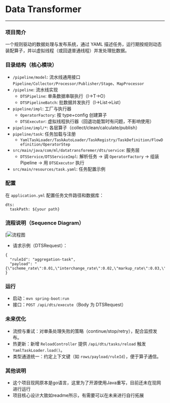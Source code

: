 # Data Transformer
---
### 项目简介
一个规则驱动的数据处理与发布系统，通过 YAML 描述任务，运行期按规则动态装配算子，并以虚拟线程（或回退普通线程）并发处理批数据。

### 目录结构（核心模块）
- `/pipeline/model`: 流水线通用接口 `Pipeline/Collector/Processor/Publisher/Stage`、`MapProcessor`
- `/pipeline`: 流水线实现
  - `DTSPipeline`: 单条数据串联执行（I→T→O）
  - `DTSPipelineBatch`: 批数据并发执行（I→List<M>→List<R>）
- `pipeline/impl`: 工厂与执行器
  - `OperatorFactory`: 按 type+config 创建算子
  - `DTSExecutor`: 虚拟线程执行器（回退功能暂时有问题，不影响使用）
- `pipeline/impl/*`: 各层算子（collect/clean/calculate/publish）
- `pipeline/task`: 任务加载与注册
  - `YamlTaskLoader/TaskAutoLoader/TaskRegistry/TaskDefinition/FlowDefinition/OperatorStep`
- `src/main/java/com/ml/datatransforemer/dts/service`: 服务层
  - `DTSService/DTSServiceImpl`: 解析任务 → 调 `OperatorFactory` → 组装 Pipeline → 用 `DTSExecutor` 执行
- `src/main/resources/task.yaml`: 任务配置示例

### 配置
在 `application.yml` 配置任务文件路径和数据库：
```
dts:
  taskPath: ${your path}
```

### 流程说明（Sequence Diagram）
[![流程图](https://www.plantuml.com/plantuml/png/ZLFDRYCj4Bpp52WdBDdZ-wTFKQI9BQraoIEF3xaIfksWnS024s_UVXiFGs2zF-iJGrLNTNNZ9n-u2-D54Iw2SRHL4dGW5Y-ba9RhG5kZWpDAWQFSqxR2Ud3lKa04-WeuSl_r06VfW_k8wF5GmNiBZgFVDhfEZFssOdJIWfBw9jtjAkZvs6--WnYnCgARbmfzQ6ElKTQlEsS4U7yxZgzA-ZTm3pUphYTaoafNZxIb_z5ktn_fcbkv7e9Vmyq0A4Ep0tmRmOT5795yvtZROd6iwx4kCPcxOw55ZopCZhGp1EP61L-6We5JGN2LbEBCdk4ajGpIQ2Qc74jwKkRg5sI0eYv9xxTO9npWPOxDmeU59HL6d-IvCCC18tqsotJKBIZtkfypPAcHtoZkf0__P_RZNtNJGlwntqp_fMwtGug6QtmRyyjXOewuf3Q7mFEiL7XrkoIqUK4XFxvUP60s2SMz55nyRmHfoJNlVq7mCqRiOhlPkqadrZHD8O8i4fchMSRnAnruu5Ky915bZALRuoZUltq68HH_fMD6cdIQ72Ej4emNbNEYmp3vH_od7a0Ff4gNHzYa4tFWHnN-530nSRWYsjtbZFhp0YQrae8BGcH-3FSuBcNoQX6-_MUzDTf3RgpWzkL7IvumtdXHFm00)

- 请求示例（DTSRequest）：
```
{
  "ruleId": "aggregation-task",
  "payload": "{\"scheme_rate\":0.01,\"interchange_rate\":0.02,\"markup_rate\":0.03,\"scheme_fee\":10,\"interchange_fee\":20,\"markup_fee\":30,\"amount_usd\":1000,\"amount\":1200}"
}
```

### 运行
- 启动：`mvn spring-boot:run`
- 接口：`POST /api/dts/execute`（Body 为 DTSRequest）


### 未来优化
- 流控与重试：对单条处理失败的策略（continue/stop/retry），配合监控发布。
- 热更新：新增 `ReloadController` 提供 `/api/dts/tasks/reload` 触发 `YamlTaskLoader.load()`。
- 类型通道统一：约定上下文键（如 `rows/payload/ruleId`），便于算子通信。

### 其他说明
 - 这个项目现网原本是go语言，这里为了开源使用Java重写，目前还未在现网进行运行
 - 项目核心设计大致如readme所示，有需要可以在未来进行自行拓展

